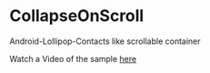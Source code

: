 CollapseOnScroll
================

Android-Lollipop-Contacts like scrollable container

Watch a Video of the sample [here](https://www.youtube.com/watch?v=-6k6l2ctmOw)